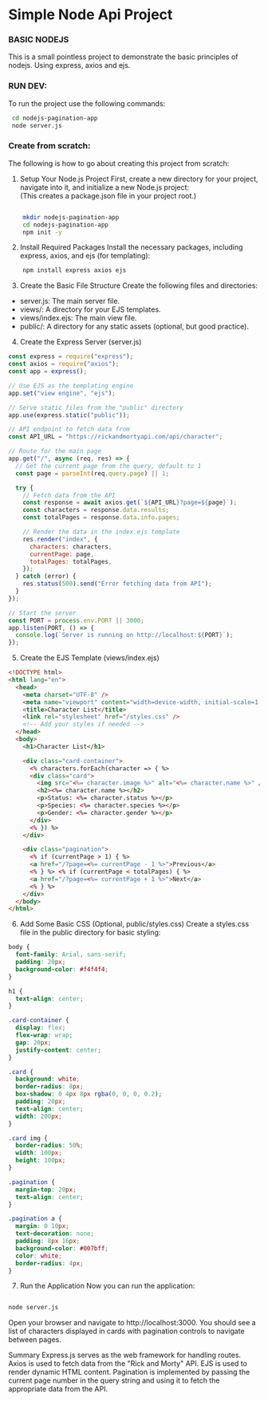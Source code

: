 # Simple Node Api Project

### BASIC NODEJS

This is a small pointless project to demonstrate the basic principles of nodejs. Using express, axios and ejs.

### RUN DEV:

To run the project use the following commands:

```bash
 cd nodejs-pagination-app
 node server.js

```

### Create from scratch:

The following is how to go about creating this project from scratch:

1. Setup Your Node.js Project
   First, create a new directory for your project, navigate into it, and initialize a new Node.js project:  
   (This creates a package.json file in your project root.)

```bash

    mkdir nodejs-pagination-app
    cd nodejs-pagination-app
    npm init -y
```

2. Install Required Packages
   Install the necessary packages, including express, axios, and ejs (for templating):

```bash
    npm install express axios ejs
```

3. Create the Basic File Structure
   Create the following files and directories:

- server.js: The main server file.
- views/: A directory for your EJS templates.
- views/index.ejs: The main view file.
- public/: A directory for any static assets (optional, but good practice).

4. Create the Express Server (server.js)

```javascript
const express = require("express");
const axios = require("axios");
const app = express();

// Use EJS as the templating engine
app.set("view engine", "ejs");

// Serve static files from the "public" directory
app.use(express.static("public"));

// API endpoint to fetch data from
const API_URL = "https://rickandmortyapi.com/api/character";

// Route for the main page
app.get("/", async (req, res) => {
  // Get the current page from the query, default to 1
  const page = parseInt(req.query.page) || 1;

  try {
    // Fetch data from the API
    const response = await axios.get(`${API_URL}?page=${page}`);
    const characters = response.data.results;
    const totalPages = response.data.info.pages;

    // Render the data in the index.ejs template
    res.render("index", {
      characters: characters,
      currentPage: page,
      totalPages: totalPages,
    });
  } catch (error) {
    res.status(500).send("Error fetching data from API");
  }
});

// Start the server
const PORT = process.env.PORT || 3000;
app.listen(PORT, () => {
  console.log(`Server is running on http://localhost:${PORT}`);
});
```

5. Create the EJS Template (views/index.ejs)

```html
<!DOCTYPE html>
<html lang="en">
  <head>
    <meta charset="UTF-8" />
    <meta name="viewport" content="width=device-width, initial-scale=1.0" />
    <title>Character List</title>
    <link rel="stylesheet" href="/styles.css" />
    <!-- Add your styles if needed -->
  </head>
  <body>
    <h1>Character List</h1>

    <div class="card-container">
      <% characters.forEach(character => { %>
      <div class="card">
        <img src="<%= character.image %>" alt="<%= character.name %>" />
        <h2><%= character.name %></h2>
        <p>Status: <%= character.status %></p>
        <p>Species: <%= character.species %></p>
        <p>Gender: <%= character.gender %></p>
      </div>
      <% }) %>
    </div>

    <div class="pagination">
      <% if (currentPage > 1) { %>
      <a href="/?page=<%= currentPage - 1 %>">Previous</a>
      <% } %> <% if (currentPage < totalPages) { %>
      <a href="/?page=<%= currentPage + 1 %>">Next</a>
      <% } %>
    </div>
  </body>
</html>
```

6. Add Some Basic CSS (Optional, public/styles.css)
   Create a styles.css file in the public directory for basic styling:

```css
body {
  font-family: Arial, sans-serif;
  padding: 20px;
  background-color: #f4f4f4;
}

h1 {
  text-align: center;
}

.card-container {
  display: flex;
  flex-wrap: wrap;
  gap: 20px;
  justify-content: center;
}

.card {
  background: white;
  border-radius: 8px;
  box-shadow: 0 4px 8px rgba(0, 0, 0, 0.2);
  padding: 20px;
  text-align: center;
  width: 200px;
}

.card img {
  border-radius: 50%;
  width: 100px;
  height: 100px;
}

.pagination {
  margin-top: 20px;
  text-align: center;
}

.pagination a {
  margin: 0 10px;
  text-decoration: none;
  padding: 8px 16px;
  background-color: #007bff;
  color: white;
  border-radius: 4px;
}
```

7. Run the Application
   Now you can run the application:

```bash

node server.js

```

Open your browser and navigate to http://localhost:3000. You should see a list of characters displayed in cards with pagination controls to navigate between pages.

Summary
Express.js serves as the web framework for handling routes.
Axios is used to fetch data from the "Rick and Morty" API.
EJS is used to render dynamic HTML content.
Pagination is implemented by passing the current page number in the query string and using it to fetch the appropriate data from the API.
